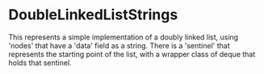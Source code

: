 DoubleLinkedListStrings
=======================

This represents a simple implementation of a doubly linked list, using 'nodes' that have a 'data' field as a string. There is a 'sentinel' that represents the starting point of the list, with a wrapper class of deque that holds that sentinel.